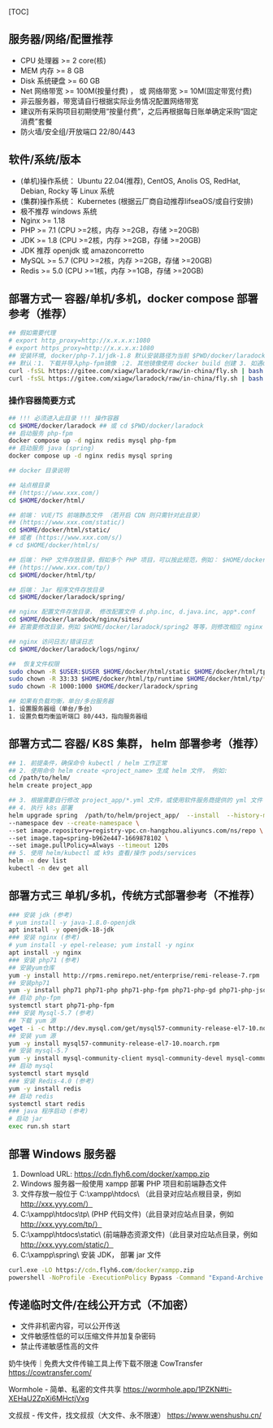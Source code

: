 [TOC]

## 服务器/网络/配置推荐
- CPU 处理器     >= 2 core(核)
- MEM 内存       >= 8 GB
- Disk 系统硬盘   >= 60 GB
- Net 网络带宽    >= 100M(按量付费) ， 或 网络带宽 >= 10M(固定带宽付费)
- 非云服务器，带宽请自行根据实际业务情况配置网络带宽
- 建议所有采购项目初期使用“按量付费”，之后再根据每日账单确定采购“固定消费”套餐
- 防火墙/安全组/开放端口 22/80/443

## 软件/系统/版本
- (单机)操作系统： Ubuntu 22.04(推荐), CentOS, Anolis OS, RedHat, Debian, Rocky 等 Linux 系统
- (集群)操作系统： Kubernetes (根据云厂商自动推荐lifseaOS/或自行安排)
- 极不推荐 windows 系统
- Nginx >= 1.18
- PHP   >= 7.1 (CPU >=2核，内存 >=2GB，存储 >=20GB)
- JDK   >= 1.8 (CPU >=2核，内存 >=2GB，存储 >=20GB)
- JDK 推荐 openjdk 或 amazoncorretto
- MySQL >= 5.7 (CPU >=2核，内存 >=2GB，存储 >=20GB)
- Redis >= 5.0 (CPU >=1核，内存 >=1GB，存储 >=20GB)


## 部署方式一 容器/单机/多机，docker compose 部署参考（推荐）
```sh
## 假如需要代理
# export http_proxy=http://x.x.x.x:1080
# export https_proxy=http://x.x.x.x:1080
## 安装环境, docker/php-7.1/jdk-1.8 默认安装路径为当前 $PWD/docker/laradock 或 $HOME/docker/laradock
## 默认：1. 下载并导入php-fpm镜像 ；2. 其他镜像使用 docker build 创建 3. 如遇docker hub问题需下载所有镜像 后面加跟参数 download_image
curl -fsSL https://gitee.com/xiagw/laradock/raw/in-china/fly.sh | bash -s nginx php redis mysql
curl -fsSL https://gitee.com/xiagw/laradock/raw/in-china/fly.sh | bash -s nginx java redis mysql
```

### 操作容器简要方式
```sh
## !!! 必须进入此目录 !!! 操作容器
cd $HOME/docker/laradock ## 或 cd $PWD/docker/laradock
## 启动服务 php-fpm
docker compose up -d nginx redis mysql php-fpm
## 启动服务 java (spring)
docker compose up -d nginx redis mysql spring

## docker 目录说明

## 站点根目录
## (https://www.xxx.com/)
cd $HOME/docker/html/

## 前端： VUE/TS 前端静态文件 （若开启 CDN 则只需针对此目录）
## (https://www.xxx.com/static/)
cd $HOME/docker/html/static/
## 或者 (https://www.xxx.com/s/)
# cd $HOME/docker/html/s/

## 后端： PHP 文件存放目录，假如多个 PHP 项目，可以按此规范，例如： $HOME/docker/html/tp/app1, $HOME/docker/html/tp/app2 等。
## (https://www.xxx.com/tp/)
cd $HOME/docker/html/tp/

## 后端： Jar 程序文件存放目录
cd $HOME/docker/laradock/spring/

## nginx 配置文件存放目录， 修改配置文件 d.php.inc, d.java.inc, app*.conf
cd $HOME/docker/laradock/nginx/sites/
## 若需要修改目录，例如 $HOME/docker/laradock/spring2 等等，则修改相应 nginx 配置并创建相应目录，然后再修改调整 $HOME/docker/laradock/docker-compose.override.yml

## nginx 访问日志/错误日志
cd $HOME/docker/laradock/logs/nginx/

##  恢复文件权限
sudo chown -R $USER:$USER $HOME/docker/html/static $HOME/docker/html/tp
sudo chown -R 33:33 $HOME/docker/html/tp/runtime $HOME/docker/html/tp/*/runtime
sudo chown -R 1000:1000 $HOME/docker/laradock/spring

## 如果有负载均衡，单台/多台服务器
1. 设置服务器组（单台/多台）
1. 设置负载均衡监听端口 80/443，指向服务器组

```

## 部署方式二 容器/ K8S 集群， helm 部署参考（推荐）
```sh
## 1. 前提条件，确保命令 kubectl / helm 工作正常
## 2. 使用命令 helm create <project_name> 生成 helm 文件， 例如:
cd /path/to/helm/
helm create project_app

## 3. 根据需要自行修改 project_app/*.yml 文件，或使用软件服务商提供的 yml 文件
## 4. 执行 k8s 部署
helm upgrade spring  /path/to/helm/project_app/  --install  --history-max 1 \
--namespace dev --create-namespace \
--set image.repository=registry-vpc.cn-hangzhou.aliyuncs.com/ns/repo \
--set image.tag=spring-b962e447-1669878102 \
--set image.pullPolicy=Always --timeout 120s
## 5. 使用 helm/kubectl 或 k9s 查看/操作 pods/services
helm -n dev list
kubectl -n dev get all
```

## 部署方式三 单机/多机，传统方式部署参考（不推荐）
```sh
### 安装 jdk (参考)
# yum install -y java-1.8.0-openjdk
apt install -y openjdk-18-jdk
### 安装 nginx (参考)
# yum install -y epel-release; yum install -y nginx
apt install -y nginx
### 安装 php71 (参考)
## 安装yum仓库
yum -y install http://rpms.remirepo.net/enterprise/remi-release-7.rpm
## 安装php71
yum -y install php71 php71-php php71-php-fpm php71-php-gd php71-php-json php71-php-mbstring php71-php-mysqlnd php71-php-xml php71-php-xmlrpc php71-php-redis php71-php-pecl-mongodb php71-php-pecl-imagick php71-php-mcrypt php71-php-bcmath php71-php-gmp php71-php-pecl-mysql php71-php-pecl-zip php71-php-soap php71-php-process php71-php-gnupg php71-php-amqp php71-php-opcache
## 启动 php-fpm
systemctl start php71-php-fpm
### 安装 Mysql-5.7 (参考)
## 下载 yum 源
wget -i -c http://dev.mysql.com/get/mysql57-community-release-el7-10.noarch.rpm
## 安装 yum 源
yum -y install mysql57-community-release-el7-10.noarch.rpm
## 安装 mysql-5.7
yum -y install mysql-community-client mysql-community-devel mysql-community-libs mysql-community-server
## 启动 mysql
systemctl start mysqld
### 安装 Redis-4.0 (参考)
yum -y install redis
## 启动 redis
systemctl start redis
### java 程序启动 (参考)
# 启动 jar
exec run.sh start
```

## 部署  Windows 服务器
1. Download URL: https://cdn.flyh6.com/docker/xampp.zip
1. Windows 服务器一般使用 xampp 部署 PHP 项目和前端静态文件
1. 文件存放一般位于 C:\xampp\htdocs\ （此目录对应站点根目录，例如 http://xxx.yyy.com/）
1. C:\xampp\htdocs\tp\ (PHP 代码文件)（此目录对应站点目录，例如 http://xxx.yyy.com/tp/）
1. C:\xampp\htdocs\static\ (前端静态资源文件)（此目录对应站点目录，例如 http://xxx.yyy.com/static/）
1. C:\xampp\spring\ 安装 JDK， 部署 jar 文件
```bat
curl.exe -LO https://cdn.flyh6.com/docker/xampp.zip
powershell -NoProfile -ExecutionPolicy Bypass -Command "Expand-Archive .\xampp.zip C:\xampp\"
```


## 传递临时文件/在线公开方式（不加密）
- 文件非机密内容，可以公开传送
- 文件敏感性低的可以压缩文件并加复杂密码
- 禁止传递敏感性高的文件

奶牛快传｜免费大文件传输工具上传下载不限速 CowTransfer
https://cowtransfer.com/

Wormhole - 简单、私密的文件共享
https://wormhole.app/1PZKN#ti-XEHaU2ZpXi6MHctjVxg

文叔叔 - 传文件，找文叔叔（大文件、永不限速）
https://www.wenshushu.cn/


